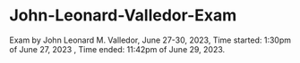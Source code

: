 # John-Leonard-Valledor-Exam
Exam by John Leonard M. Valledor, June 27-30, 2023, Time started: 1:30pm of June 27, 2023 , Time ended: 11:42pm of June 29, 2023.
